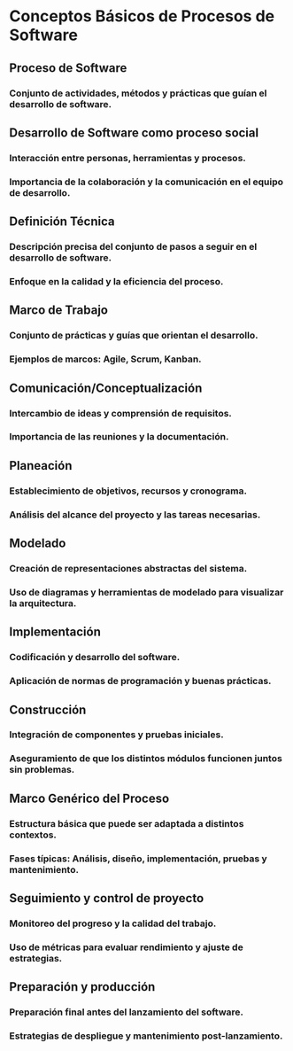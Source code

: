 # Conceptos Básicos de Procesos de Software

## Proceso de Software

### Conjunto de actividades, métodos y prácticas que guían el desarrollo de software.

## Desarrollo de Software como proceso social

### Interacción entre personas, herramientas y procesos.

### Importancia de la colaboración y la comunicación en el equipo de desarrollo.

## Definición Técnica

### Descripción precisa del conjunto de pasos a seguir en el desarrollo de software.

### Enfoque en la calidad y la eficiencia del proceso.

## Marco de Trabajo

### Conjunto de prácticas y guías que orientan el desarrollo.

### Ejemplos de marcos: Agile, Scrum, Kanban.

## Comunicación/Conceptualización

### Intercambio de ideas y comprensión de requisitos.

### Importancia de las reuniones y la documentación.

## Planeación

### Establecimiento de objetivos, recursos y cronograma.

### Análisis del alcance del proyecto y las tareas necesarias.

## Modelado

### Creación de representaciones abstractas del sistema.

### Uso de diagramas y herramientas de modelado para visualizar la arquitectura.

## Implementación

### Codificación y desarrollo del software.

### Aplicación de normas de programación y buenas prácticas.

## Construcción

### Integración de componentes y pruebas iniciales.

### Aseguramiento de que los distintos módulos funcionen juntos sin problemas.

## Marco Genérico del Proceso

### Estructura básica que puede ser adaptada a distintos contextos.

### Fases típicas: Análisis, diseño, implementación, pruebas y mantenimiento.

## Seguimiento y control de proyecto

### Monitoreo del progreso y la calidad del trabajo.

### Uso de métricas para evaluar rendimiento y ajuste de estrategias.

## Preparación y producción

### Preparación final antes del lanzamiento del software.

### Estrategias de despliegue y mantenimiento post-lanzamiento.

